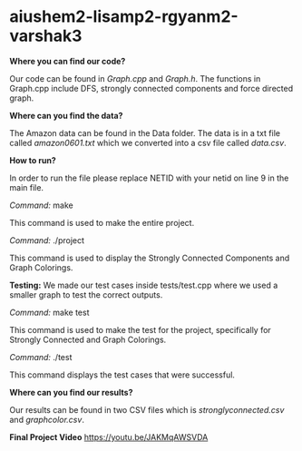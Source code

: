 # aiushem2-lisamp2-rgyanm2-varshak3

**Where you can find our code?**

Our code can be found in *Graph.cpp* and *Graph.h*. The functions in Graph.cpp include DFS, strongly connected components and force directed graph.

**Where can you find the data?**

The Amazon data can be found in the Data folder. The data is in a txt file called *amazon0601.txt* which we converted into a csv file called *data.csv*.

**How to run?**

In order to run the file please replace NETID with your netid on line 9 in the main file.

*Command:* make

This command is used to make the entire project. 

*Command:* ./project

This command is used to display the Strongly Connected Components and Graph Colorings.

**Testing:** We made our test cases inside tests/test.cpp where we used a smaller graph to test the correct outputs. 

*Command:* make test

This command is used to make the test for the project, specifically for Strongly Connected and Graph Colorings.

*Command:* ./test

This command displays the test cases that were successful.

**Where can you find our results?**

Our results can be found in two CSV files which is *stronglyconnected.csv* and *graphcolor.csv*.

**Final Project Video**
https://youtu.be/JAKMqAWSVDA
